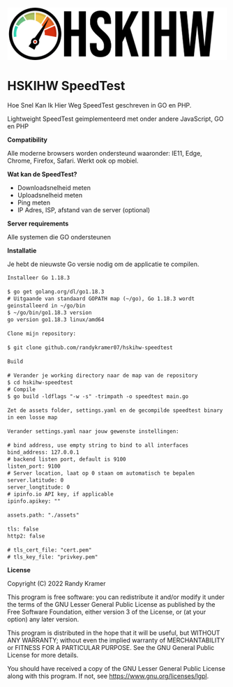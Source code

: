 ![HSKIHW Logo](https://github.com/randykramer07/hskihw-speedtest/blob/main/logo/HSKIHW-wit.png?raw=true)

# HSKIHW SpeedTest
Hoe Snel Kan Ik Hier Weg SpeedTest geschreven in GO en PHP.

Lightweight SpeedTest geimplementeerd met onder andere JavaScript, GO en PHP

**Compatibility**

Alle moderne browsers worden ondersteund waaronder: IE11, Edge, Chrome, Firefox, Safari. Werkt ook op mobiel.

**Wat kan de SpeedTest?**

   - Downloadsnelheid meten
   - Uploadsnelheid meten
   - Ping meten
   - IP Adres, ISP, afstand van de server (optional)

**Server requirements**

   Alle systemen die GO ondersteunen

**Installatie**

Je hebt de nieuwste Go versie nodig om de applicatie te compilen.

    Installeer Go 1.18.3

    $ go get golang.org/dl/go1.18.3
    # Uitgaande van standaard GOPATH map (~/go), Go 1.18.3 wordt geinstalleerd in ~/go/bin
    $ ~/go/bin/go1.18.3 version
    go version go1.18.3 linux/amd64

    Clone mijn repository:

    $ git clone github.com/randykramer07/hskihw-speedtest

    Build

    # Verander je working directory naar de map van de repository
    $ cd hskihw-speedtest
    # Compile
    $ go build -ldflags "-w -s" -trimpath -o speedtest main.go

    Zet de assets folder, settings.yaml en de gecompilde speedtest binary in een losse map

    Verander settings.yaml naar jouw gewenste instellingen:

    # bind address, use empty string to bind to all interfaces
    bind_address: 127.0.0.1
    # backend listen port, default is 9100
    listen_port: 9100
    # Server location, laat op 0 staan om automatisch te bepalen
    server.latitude: 0
    server_longtitude: 0
    # ipinfo.io API key, if applicable
    ipinfo.apikey: ""
    
    assets.path: "./assets"
    
    tls: false
    http2: false

    # tls_cert_file: "cert.pem"
    # tls_key_file: "privkey.pem"

**License**

Copyright (C) 2022 Randy Kramer

This program is free software: you can redistribute it and/or modify it under the terms of the GNU Lesser General Public License as published by the Free Software Foundation, either version 3 of the License, or (at your option) any later version.

This program is distributed in the hope that it will be useful, but WITHOUT ANY WARRANTY; without even the implied warranty of MERCHANTABILITY or FITNESS FOR A PARTICULAR PURPOSE. See the GNU General Public License for more details.

You should have received a copy of the GNU Lesser General Public License along with this program. If not, see https://www.gnu.org/licenses/lgpl.
